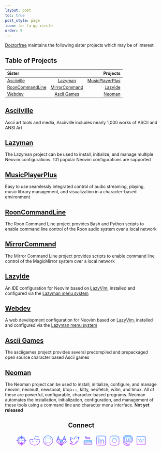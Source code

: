 ```yaml
---
layout: post
toc: true
post_style: page
icon: fas fa-gg-circle
order: 9
---
```


[Doctorfree](https://github.com/doctorfree) maintains the following sister projects which may be of interest

## Table of Projects

| **Sister**                                 |                                              |                                   **Projects** |
| :----------------------------------------- | :------------------------------------------: | ---------------------------------------------: |
| [Asciiville](https://asciiville.dev)       |        [Lazyman](https://lazyman.dev)        | [MusicPlayerPlus](https://musicplayerplus.dev) |
| [RoonCommandLine](https://rooncommand.dev) |  [MirrorCommand](https://mirrorcommand.dev)  |             [LazyIde](https://ide.lazyman.dev) |
| [Webdev](https://webdev.lazyman.dev)       | [Ascii Games](https://asciigames.neoman.dev) |                   [Neoman](https://neoman.dev) |

## [Asciiville](https://asciiville.dev)

Ascii art tools and media, Asciiville includes nearly 1,000 works of ASCII and ANSI Art

## [Lazyman](https://lazyman.dev)

The Lazyman project can be used to install, initialize, and manage multiple Neovim configurations. 101 popular Neovim configurations are supported

## [MusicPlayerPlus](https://musicplayerplus.dev)

Easy to use seamlessly integrated control of audio streaming, playing, music library management, and visualization in a character-based environment

## [RoonCommandLine](https://rooncommand.dev)

The Roon Command Line project provides Bash and Python scripts to enable command line control of the Roon audio system over a local network

## [MirrorCommand](https://mirrorcommand.dev)

The Mirror Command Line project provides scripts to enable command line control of the MagicMirror system over a local network

## [LazyIde](https://ide.lazyman.dev)

An IDE configuration for Neovim based on [LazyVim](https://www.lazyvim.org), installed and configured via the [Lazyman menu system](https://lazyman.dev)

## [Webdev](https://webdev.lazyman.dev)

A web development configuration for Neovim based on [LazyVim](https://www.lazyvim.org/), installed and configured via the [Lazyman menu system](https://lazyman.dev)

## [Ascii Games](https://asciigames.neoman.dev)

The asciigames project provides several precompiled and prepackaged open source character based Ascii games

## [Neoman](https://neoman.dev)

The Neoman project can be used to install, initialize, configure, and manage neovim, neomutt, newsboat, btop++, kitty, neofetch, w3m, and tmux. All of these are powerful, configurable, character-based programs. Neoman automates the installation, initialization, configuration, and management of these tools using a command line and character menu interface. **Not yet released**

<div align="center">
  <h2 id="connect">Connect</h2>
  <p align="center">
    <a href="https://ronrecord.com" target="_blank" rel="noopener">
      <img align="center"
      style="width:40px;height:40px"
      alt="domain"
      src="https://raw.githubusercontent.com/doctorfree/doctorfree/master/icons/domain.png"
    /></a>
    <a href="https://www.reddit.com/user/No-Blackberry-3160" target="_blank" rel="noopener">
      <img align="center"
      style="width:40px;height:40px"
      alt="reddit"
      src="https://raw.githubusercontent.com/doctorfree/doctorfree/master/icons/reddit.png"
    /></a>
    <a href="https://github.com/doctorfree" target="_blank" rel="noopener">
      <img align="center"
      style="width:40px;height:40px"
      alt="github"
      src="https://raw.githubusercontent.com/doctorfree/doctorfree/master/icons/github.png"
    /></a>
    <a href="https://gitlab.com/doctorfree" target="_blank" rel="noopener">
      <img align="center"
      style="width:40px;height:40px"
      alt="gitlab"
      src="https://raw.githubusercontent.com/doctorfree/doctorfree/master/icons/gitlab.png"
    /></a>
    <a href="https://twitter.com/ronrecord" target="_blank" rel="noopener">
      <img align="center"
      style="width:40px;height:40px"
      alt="twitter"
      src="https://raw.githubusercontent.com/doctorfree/doctorfree/master/icons/twitter.png"
    /></a>
    <a href="https://youtube.com/c/doctorfree" target="_blank" rel="noopener">
      <img align="center"
      style="width:40px;height:40px"
      alt="youtube"
      src="https://raw.githubusercontent.com/doctorfree/doctorfree/master/icons/youtube.png"
    /></a>
    <a href="https://linkedin.com/in/ronrecord" target="_blank" rel="noopener">
      <img align="center"
      style="width:40px;height:40px"
      alt="linkedin"
      src="https://raw.githubusercontent.com/doctorfree/doctorfree/master/icons/linkedin.png"
    /></a>
    <a href="https://instagram.com/doctorfree" target="_blank" rel="noopener">
      <img align="center"
      style="width:40px;height:40px"
      alt="instagram"
      src="https://raw.githubusercontent.com/doctorfree/doctorfree/master/icons/instagram.png"
    /></a>
    <a href="https://noc.social/@doctorwhen" target="_blank" rel="noopener">
      <img align="center"
      style="width:40px;height:40px"
      alt="mastodon"
      src="https://raw.githubusercontent.com/doctorfree/doctorfree/master/icons/mastodon.png"
    /></a>
    <a href="https://en.wikipedia.org/wiki/User:Doctorfree" target="_blank" rel="noopener">
      <img align="center"
      style="width:40px;height:40px"
      alt="wikipedia"
      src="https://raw.githubusercontent.com/doctorfree/doctorfree/master/icons/wikipedia.png"
    /></a>
  </p>
</div>
